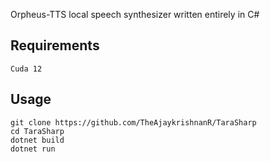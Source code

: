 Orpheus-TTS local speech synthesizer written entirely in C#

## Requirements

```
Cuda 12
```

## Usage

```
git clone https://github.com/TheAjaykrishnanR/TaraSharp
cd TaraSharp
dotnet build
dotnet run
```
